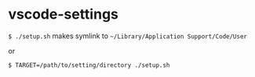 vscode-settings
===

`$ ./setup.sh` makes symlink to `~/Library/Application Support/Code/User`

or

`$ TARGET=/path/to/setting/directory ./setup.sh`
